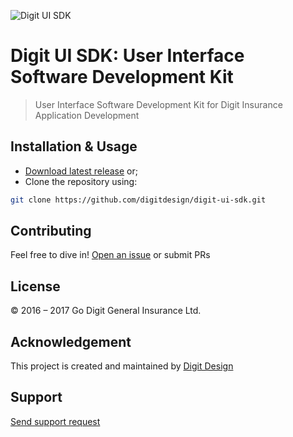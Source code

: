 ![Digit UI SDK](https://privacdn.com/godigit/digit-ui-sdk-hero.jpg)
# Digit UI SDK: User Interface Software Development Kit
> User Interface Software Development Kit for Digit Insurance Application Development

## Installation & Usage
- [Download latest release](https://github.com/digitdesign/digit-ui-sdk/archive/master.zip) or;
- Clone the repository using:
```sh
git clone https://github.com/digitdesign/digit-ui-sdk.git
```

## Contributing
Feel free to dive in! [Open an issue](https://github.com/digitdesign/digit-ui-sdk/issues/new/) or submit PRs

## License
© 2016 – 2017 Go Digit General Insurance Ltd.

## Acknowledgement
This project is created and maintained by [Digit Design](https://godigit.design/)

## Support
[Send support request](mailto:shaan.shivanandan@godigit.com?Subject=Support%3A%20Digit%20UI%20SDK)